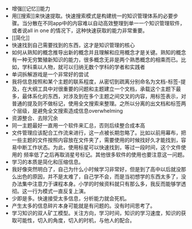 - 增强[[记忆]]能力
- 用[[搜索]]来快速提取。快速搜索模式是构建统一的知识管理体系的必要步骤。当分散在不同app中的内容难以自动高效整理到单一一个知识管理软件，或者说all in one 的情况下，这种快速获取的能力非常重要。
- [[简化]]
- 快速找到自己需要找到的东西，这才是知识管理的核心
- 如何从熟知的概念推导出新的概念并且理解和应用概念才是关键。熟知的概念有一种无穷繁殖新知识的能力，很多概念无非是两个熟悉概念的相乘而已。比如，学科乘以人物，就可以归纳无数个学科的学者和实践者
- 单词拆解游戏是一个非常好的尝试
- 我将信息按照和某个主题的联系程度，从密切到疏离分别命名为文档-标签-提及，在大纲工具中对很重要的问题和主题建立一个文档，承载这个主题下最多，最体系化的东西，对涉及到在多个主题之间交叉的内容，用标签表示，对普通的提及则不做标记，使用全文搜索来整理。之所以分离的出文档和标签两个层级，是避免全文搜索造成信息overwhelming
- 资源整合、去除冗余
- 同一主题最好一直用一个软件来汇总，否则后续整合成本高
- 文件管理应该配合工作流来进行，这一点被长期忽略了。比如以前用幕布，把一些主题的文件按照内容放在文件夹了，需要使用的时候找好久才能找到，容易中断工作状态。为此，使用标星可以快速找到，等过一段时间，这个文件使用的 频率低了之后再取消星号标记。其他很多软件的使用也要注意这一问题。
- 学习的本质是简化和压缩信息。
- 我好像突然明白了，自己为什么小时候学习非常好，但是到了高中以后就没那么出色的原因，并不是太难了，自己学不会，而是当初想学的东西太多了，没办法集中注意力于课程本身。小学的时候资料就只有那么多，我反而能够学透彻。这一行为模式一直反复上演。
- 少即是多。快速接受太多信息，分析能力就会死机。
- 产生太多的信息碎片本身可能就是有问题的。没有时间思考了。
- 学习知识的双人矿工模型。关注方向，学习时间，知识的学习速度，知识的获取可能性，切入的角度，切入的时机，与他人的配合。

